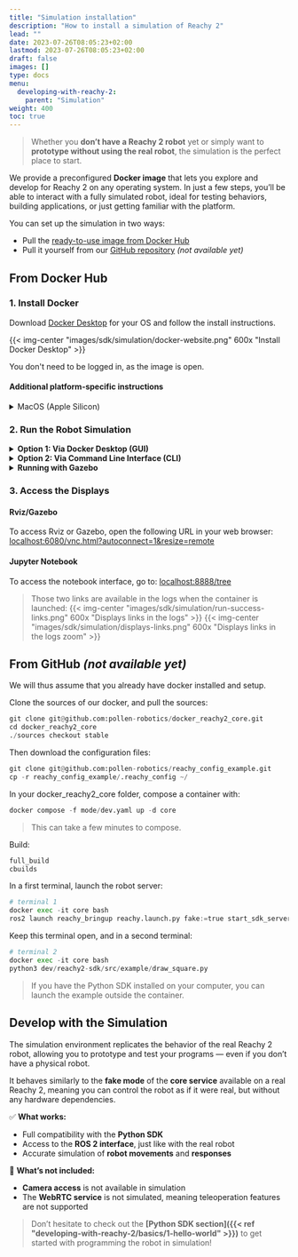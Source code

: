 ```yaml
---
title: "Simulation installation"
description: "How to install a simulation of Reachy 2"
lead: ""
date: 2023-07-26T08:05:23+02:00
lastmod: 2023-07-26T08:05:23+02:00
draft: false
images: []
type: docs
menu:
  developing-with-reachy-2:
    parent: "Simulation"
weight: 400
toc: true
---
```


> Whether you **don’t have a Reachy 2 robot** yet or simply want to **prototype without using the real robot**, the simulation is the perfect place to start. 
 
We provide a preconfigured **Docker image** that lets you explore and develop for Reachy 2 on any operating system. In just a few steps, you’ll be able to interact with a fully simulated robot, ideal for testing behaviors, building applications, or just getting familiar with the platform.

You can set up the simulation in two ways:
- Pull the [ready-to-use image from Docker Hub](https://hub.docker.com/r/pollenrobotics/reachy2)
- Pull it yourself from our [GitHub repository](https://github.com/pollen-robotics/docker_reachy2_core) *(not available yet)*

## From Docker Hub

### 1. Install Docker 
Download [Docker Desktop](https://www.docker.com/products/docker-desktop/) for your OS and follow the install instructions.  

{{< img-center "images/sdk/simulation/docker-website.png" 600x "Install Docker Desktop" >}}
  
You don't need to be logged in, as the image is open.

#### Additional platform-specific instructions
<details>
<summary>MacOS (Apple Silicon)</summary>

**Apple Silicon (M1/M2)**  
For Apple Silicon Macs, Docker uses Rosetta to run x86_64 images.  
Follow these steps after installing Docker Desktop:
1. **Install Rosetta:** Run the following command to install Rosetta: 
```bash
softwareupdate --install-rosetta
```
2. **Enable Rosetta in Docker:**
- Go to `Docker settings` > `General`
- Check `Use Virtualization Framework`
- Check `Use Rosetta for x86/amd64 emulation on Apple Silicon`
- Click `Apply & Restart`  

If the Rosetta integration option is not available, update your macOS version (it should be available from macOS Sonoma (v14)).

3. **Check Emulation:** To verify that emulation is working, run:
```bash
docker run --rm --platform linux/amd64 busybox uname -m
```

This should output `x86_64` if emulation is working.
</details>

### 2. Run the Robot Simulation

<details>
<summary><b>Option 1: Via Docker Desktop (GUI)</b></summary>

1. From Docker Desktop, search for **reachy2** image in the search bar (you don't need to sign in):
{{< img-center "images/sdk/simulation/search-for-reachy2.png" 600x "Search for reachy2 image" >}}

2. Click **Pull** and wait a few minutes for the image to be downloaded:
{{< img-center "images/sdk/simulation/pull-button.png" 600x "Pull reachy2 image" >}}

3. When the download is over, click **Run** to launch a container of the image via the Docker Desktop GUI. This will open a configuration pop-up.
{{< img-center "images/sdk/simulation/run-button.png" 600x "Run reachy2 container" >}}

4. Make sure you expand the **Optional settings** to configure properly the ports, and configure the port as shown below:
{{< img-center "images/sdk/simulation/container-settings.png" 600x "Expand container settings" >}}
{{< img-center "images/sdk/simulation/settings-completed.png" 600x "Configure settings" >}}

5. Click **Run** to finally launch the container!
{{< img-center "images/sdk/simulation/final-run.png" 600x "Finally run the container" >}}

6. After a few seconds, you should have a running container displaying the following elements:
{{< img-center "images/sdk/simulation/run-success.png" 600x "Container is running" >}}

</details>

<details>
<summary><b>Option 2: Via Command Line Interface (CLI)</b></summary>

If you prefer using the terminal, you can run the following command:

```bash
docker run --rm --platform linux/amd64 -p 8888:8888 -p 6080:6080 -p 50051:50051 --name reachy2 docker.io/pollenrobotics/reachy2
```

This is a one-liner that launches the container with the required ports exposed.  


If using an Apple Silicon (aarch64) platform, add `--platform linux/amd64` to the command.

*Note:* you have a terminal accessible from Docker Desktop
{{< img-center "images/sdk/simulation/terminal-location.png" 600x "Terminal in Docker Desktop" >}}

You can simply enable it:
{{< img-center "images/sdk/simulation/enable-terminal.png" 600x "Enable terminal in Docker Desktop" >}}
and run the previous command:
{{< img-center "images/sdk/simulation/enter-cli.png" 600x "Run command line" >}}

</details>

<details>
<summary><b>Running with Gazebo</b></summary>

To launch the simulation with Gazebo and additional configurations, you can add arguments to the CLI command like this:

```bash
docker run --rm --platform linux/amd64 -p 8888:8888 -p 6080:6080 -p 50051:50051 --name reachy2 docker.io/pollenrobotics/reachy2 start_rviz:=true start_sdk_server:=true fake:=true orbbec:=false gazebo:=true
```

</details>

### 3. Access the Displays
#### Rviz/Gazebo
To access Rviz or Gazebo, open the following URL in your web browser: [localhost:6080/vnc.html?autoconnect=1&resize=remote⁠](http://localhost:6080/vnc.html?autoconnect=1&resize=remote⁠)

#### Jupyter Notebook
To access the notebook interface, go to: [localhost:8888/tree](http://localhost:8888/tree⁠)⁠

> Those two links are available in the logs when the container is launched:
> {{< img-center "images/sdk/simulation/run-success-links.png" 600x "Displays links in the logs" >}}
> {{< img-center "images/sdk/simulation/displays-links.png" 600x "Displays links in the logs zoom" >}}


## From GitHub *(not available yet)*
We will thus assume that you already have docker installed and setup.

Clone the sources of our docker, and pull the sources:
```python
git clone git@github.com:pollen-robotics/docker_reachy2_core.git  
cd docker_reachy2_core  
./sources checkout stable  
```

Then download the configuration files:
```python
git clone git@github.com:pollen-robotics/reachy_config_example.git
cp -r reachy_config_example/.reachy_config ~/
```

In your docker_reachy2_core folder, compose a container with:
```python
docker compose -f mode/dev.yaml up -d core
```
> This can take a few minutes to compose.

Build:
```python
full_build
cbuilds
```


In a first terminal, launch the robot server:
```python
# terminal 1
docker exec -it core bash
ros2 launch reachy_bringup reachy.launch.py fake:=true start_sdk_server:=true start_rviz:=true
```
Keep this terminal open, and in a second terminal:
```python
# terminal 2
docker exec -it core bash
python3 dev/reachy2-sdk/src/example/draw_square.py
```
> If you have the Python SDK installed on your computer, you can launch the example outside the container.

## Develop with the Simulation

The simulation environment replicates the behavior of the real Reachy 2 robot, allowing you to prototype and test your programs — even if you don’t have a physical robot.  

It behaves similarly to the **fake mode** of the **core service** available on a real Reachy 2, meaning you can control the robot as if it were real, but without any hardware dependencies.

✅ **What works:**
- Full compatibility with the **Python SDK**
- Access to the **ROS 2 interface**, just like with the real robot
- Accurate simulation of **robot movements** and **responses**


🚫 **What’s not included:**
- **Camera access** is not available in simulation
- The **WebRTC service** is not simulated, meaning teleoperation features are not supported

> Don’t hesitate to check out the **[Python SDK section]({{< ref "developing-with-reachy-2/basics/1-hello-world" >}})** to get started with programming the robot in simulation!